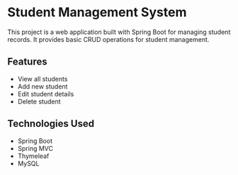 # Student Management System

This project is a web application built with Spring Boot for managing student records. It provides basic CRUD operations for student management.

## Features

- View all students
- Add new student
- Edit student details
- Delete student

## Technologies Used

- Spring Boot
- Spring MVC
- Thymeleaf
- MySQL

